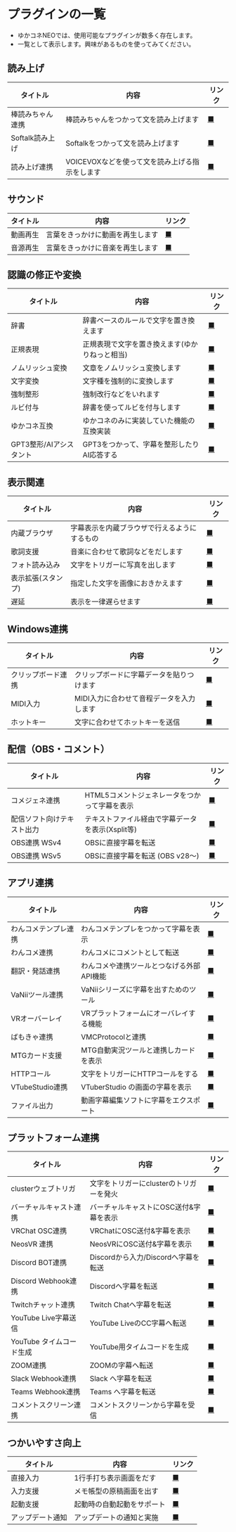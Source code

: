 # プラグインの一覧

* ゆかコネNEOでは、使用可能なプラグインが数多く存在します。
* 一覧として表示します。興味があるものを使ってみてください。

## 読み上げ

|タイトル                          | 内容                                            |リンク                                  |
|---------------------------------|-------------------------------------------------|----------------------------------------|
|棒読みちゃん連携                 | 棒読みちゃんをつかって文を読み上げます          |[■](plugin_bouyomi.md) |
|Softalk読み上げ                  | Softalkをつかって文を読み上げます               |[■](plugin_softalk.md)|
|読み上げ連携                     | VOICEVOXなどを使って文を読み上げる指示をします  |[■](plugin_playvoice.md)|

## サウンド

|タイトル                          | 内容                                            |リンク                                  |
|---------------------------------|-------------------------------------------------|----------------------------------------|
|  動画再生                       | 言葉をきっかけに動画を再生します                |[■](plugin_MediaPlayer.md)        |
|  音源再生                       | 言葉をきっかけに音楽を再生します                |[■](plugin_playsound.md)          |

## 認識の修正や変換

|タイトル                          | 内容                                            |リンク                                  |
|---------------------------------|-------------------------------------------------|----------------------------------------|
|  辞書                           | 辞書ベースのルールで文字を置き換えます          |[■](plugin_dictionary.md)         |
|  正規表現                       | 正規表現で文字を置き換えます(ゆかりねっと相当)  |[■](plugin_regexp.md)             |
|  ノムリッシュ変換               | 文章をノムリッシュ変換します                    |[■](plugin_nomlish.md)            |
|  文字変換                       | 文字種を強制的に変換します                      |[■](plugin_ConvertString.md)      |
|  強制整形                       | 強制改行などをいれます                          |[■](plugin_forcestyle.md)         |
|  ルビ付与                       | 辞書を使ってルビを付与します                    |[■](plugin_ruby.md)               |
|  ゆかコネ互換                   | ゆかコネのみに実装していた機能の互換実装        |[■](plugin_viewcompat.md)         |
|  GPT3整形/AIアシスタント        | GPT3をつかって、字幕を整形したりAI応答する      |[■](plugin_GPT3.md)        |

## 表示関連

|タイトル                          | 内容                                            |リンク                                  |
|---------------------------------|-------------------------------------------------|----------------------------------------|
|  内蔵ブラウザ                   | 字幕表示を内蔵ブラウザで行えるようにするもの    |[■](plugin_browser.md)            |
|  歌詞支援                       | 音楽に合わせて歌詞などをだします                |[■](plugin_LyricAssist.md)        |
|  フォト読み込み                 | 文字をトリガーに写真を出します                  |[■](plugin_photopickup.md)        |
|  表示拡張(スタンプ)            |  指定した文字を画像におきかえます                |[■](plugin_viewextend.md)         |
|  遅延                           | 表示を一律遅らせます                            |[■](plugin_delay.md)              |

## Windows連携

|タイトル                          | 内容                                            |リンク                                  |
|---------------------------------|-------------------------------------------------|----------------------------------------|
|  クリップボード連携             | クリップボードに字幕データを貼りつけます        |[■](plugin_clipboard.md)          |
|  MIDI入力                       | MIDI入力に合わせて音程データを入力します        |[■](plugin_midiinput.md)          |
|  ホットキー                     | 文字に合わせてホットキーを送信                  |[■](plugin_hotkey.md)             |

## 配信（OBS・コメント）

|タイトル                          | 内容                                            |リンク                                  |
|---------------------------------|-------------------------------------------------|----------------------------------------|
|  コメジェネ連携                 | HTML5コメントジェネレータをつかって字幕を表示   |[■](plugin_commentgen.md)         |
|  配信ソフト向けテキスト出力     | テキストファイル経由で字幕データを表示(Xsplit等)|[■](plugin_OBSFile.md)            |
|  OBS連携 WSv4                  |  OBSに直接字幕を転送                             |[■](plugin_OBS.md)                |
|  OBS連携 WSv5                  |  OBSに直接字幕を転送 (OBS v28～)                 |[■](plugin_OBS5.md)               |

## アプリ連携

|タイトル                          | 内容                                            |リンク                                  |
|---------------------------------|-------------------------------------------------|----------------------------------------|
|  わんコメテンプレ連携           | わんコメテンプレをつかって字幕を表示            |[■](plugin_OCTemplateGen.md)      |
|  わんコメ連携                   | わんコメにコメントとして転送                    |[■](Plugin_OCComm.md)|
|  翻訳・発話連携                 | わんコメや連携ツールとつなげる外部API機能       |[■](plugin_transSrv.md)           |
|  VaNiiツール連携                | VaNiiシリーズに字幕を出すためのツール           |[■](plugin_vanii.md)              |
|VRオーバーレイ                   | VRプラットフォームにオーバレイする機能          |[■](plugin_vroverlay.md)   |
|ばもきゃ連携                     | VMCProtocolと連携                               |[■](plugin_vmc.md)         |
|MTGカード支援                    | MTG自動実況ツールと連携しカードを表示           |[■](plugin_MTGCard.md)     |
|HTTPコール                       | 文字をトリガーにHTTPコールをする                |[■](plugin_httpcall.md)    |
|VTubeStudio連携                  | VTuberStudio の画面の字幕を表示                 |[■](plugin_VtubeStudio.md) |
|ファイル出力                     | 動画字幕編集ソフトに字幕をエクスポート          |[■](plugin_exporter.md)    |

## プラットフォーム連携

|タイトル                          | 内容                                            |リンク                                  |
|---------------------------------|--------------------------------------------------|----------------------------------------|
|clusterウェブトリガ              | 文字をトリガーにclusterのトリガーを発火          |[■](plugin_cluster_wtrig.md)|
|バーチャルキャスト連携           | バーチャルキャストにOSC送付&字幕を表示           |[■](plugin_vcas.md)        |
|VRChat OSC連携                   | VRChatにOSC送付&字幕を表示                       |[■](plugin_vrchat_osc.md)  |
|NeosVR 連携                      | NeosVRにOSC送付&字幕を表示                       |[■](plugin_neosvr.md)      |
|Discord BOT連携                  | Discordから入力/Discordへ字幕を転送              |[■](plugin_dicord.md)      |
|Discord Webhook連携              | Discordへ字幕を転送                              |[■](plugin_dicordwebhook.md)|
|Twitchチャット連携               | Twitch Chatへ字幕を転送                          |[■](plugin_twitch.md)      |
|YouTube Live字幕送信             | YouTube LiveのCC字幕へ転送                       |[■](plugin_youtube.md)     |
|YouTube タイムコード生成         | YouTube用タイムコードを生成                      |[■](plugin_youtubetimecode.md)|
|ZOOM連携                         | ZOOMの字幕へ転送                                 |[■](plugin_zoom.md)        |
|Slack Webhook連携                | Slack へ字幕を転送                               |[■](plugin_slackwebhook.md)|
|Teams Webhook連携                | Teams へ字幕を転送                               |[■](plugin_teamswebhook.md)|
|コメントスクリーン連携           | コメントスクリーンから字幕を受信                 |[■](plugin_comscr.md)|

## つかいやすさ向上

|タイトル                          | 内容                                            |リンク                                  |
|----------------------------------|-------------------------------------------------|----------------------------------------|
|直接入力                          | 1行手打ち表示画面をだす                         |[■](plugin_directinput.md) |
|入力支援                          | メモ帳型の原稿画面を出す                        |[■](plugin_InputAssist.md) |
|起動支援                          | 起動時の自動起動をサポート                      |[■](plugin_startup.md)     |
|アップデート通知                  | アップデートの通知と実施                        |[■](plugin_update.md)      |

